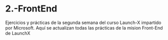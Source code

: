 # 2.-FrontEnd

Ejercicios y prácticas de la segunda semana del curso Launch-X impartido por Microsoft.
Aquí se actualizan todas las prácticas de la mision Front-End de LaunchX
